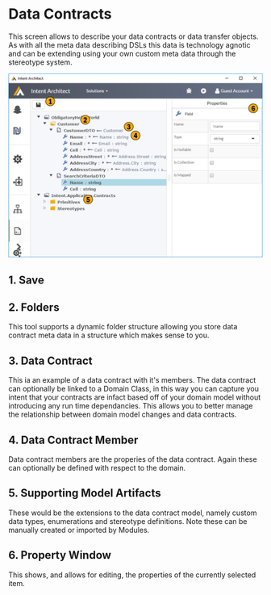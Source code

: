# Data Contracts

This screen allows to describe your data contracts or data transfer objects. As with all the meta data describing DSLs this data is technology agnotic and can be extending using your own custom meta data through the stereotype system. 

![Image of the Dto Screen](../../images/UserManual/Dto.png)

## 1. Save

## 2. Folders
This tool supports a dynamic folder structure allowing you store data contract meta data in a structure which makes sense to you. 

## 3. Data Contract
This ia an example of a data contract with it's members. The data contract can optionally be linked to a Domain Class, in this way you can capture you intent that your contracts are infact based off of your domain model without introducing any run time dependancies. This allows you to better manage the relationship between domain model changes and data contracts.

## 4. Data Contract Member
Data contract members are the properies of the data contract. Again these can optionally be defined with respect to the domain. 

## 5. Supporting Model Artifacts
These would be the extensions to the data contract model, namely custom data types, enumerations and stereotype definitions. Note these can be manually created or imported by Modules.

## 6. Property Window
This shows, and allows for editing, the properties of the currently selected item.